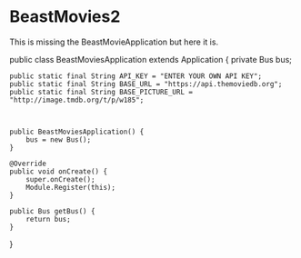 # BeastMovies2

This is missing the BeastMovieApplication but here it is.

public class BeastMoviesApplication extends Application {
    private Bus bus;


    public static final String API_KEY = "ENTER YOUR OWN API KEY";
    public static final String BASE_URL = "https://api.themoviedb.org";
    public static final String BASE_PICTURE_URL = "http://image.tmdb.org/t/p/w185";



    public BeastMoviesApplication() {
        bus = new Bus();
    }

    @Override
    public void onCreate() {
        super.onCreate();
        Module.Register(this);
    }

    public Bus getBus() {
        return bus;
    }
}
